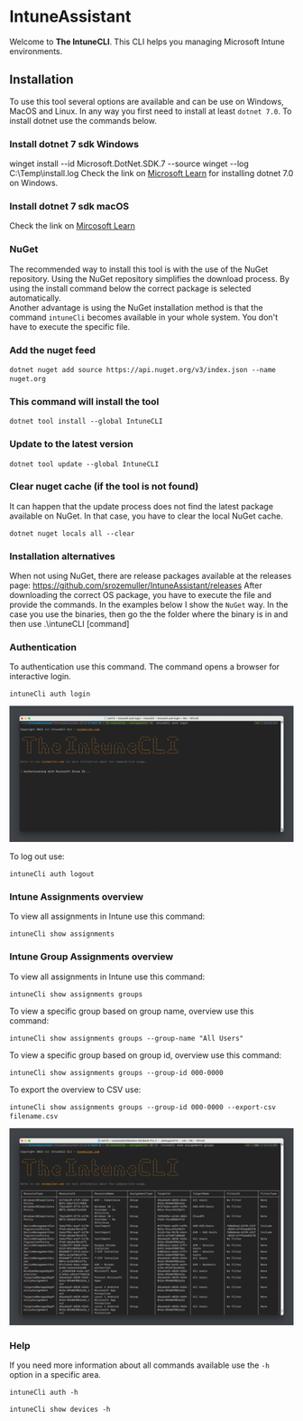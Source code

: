 # IntuneAssistant

Welcome to **The IntuneCLI**. This CLI helps you managing Microsoft Intune environments.


## Installation
To use this tool several options are available and can be use on Windows, MacOS and Linux.
In any way you first need to install at least `dotnet 7.0`. To install dotnet use the commands below.

### Install dotnet 7 sdk Windows
winget install --id Microsoft.DotNet.SDK.7 --source winget --log C:\Temp\install.log
Check the link on [Microsoft Learn](https://learn.microsoft.com/en-us/dotnet/core/install/windows?tabs=net70) for installing dotnet 7.0 on Windows.
### Install dotnet 7 sdk macOS
Check the link on [Mircosoft Learn](https://learn.microsoft.com/en-us/dotnet/core/install/macos)

### NuGet
The recommended way to install this tool is with the use of the NuGet repository. Using the NuGet repository simplifies the download process. 
By using the install command below the correct package is selected automatically.  
Another advantage is using the NuGet installation method is that the command ```intuneCli``` becomes available in your whole system. 
You don't have to execute the specific file.

### Add the nuget feed
```
dotnet nuget add source https://api.nuget.org/v3/index.json --name nuget.org
```

### This command will install the tool
```
dotnet tool install --global IntuneCLI
```

### Update to the latest version
```
dotnet tool update --global IntuneCLI
```

### Clear nuget cache (if the tool is not found)
It can happen that the update process does not find the latest package available on NuGet. In that case, you have to clear the local NuGet cache.
```
dotnet nuget locals all --clear
```

### Installation alternatives
When not using NuGet, there are release packages available at the releases page: https://github.com/srozemuller/IntuneAssistant/releases
After downloading the correct OS package, you have to execute the file and provide the commands. 
In the examples below I show the `NuGet` way. In the case you use the binaries, then go the the folder where the binary is in and then use .\intuneCLI [command]


### Authentication
To authentication use this command. The command opens a browser for interactive login.
```shell
intuneCli auth login
```

![cliLogin.jpeg](Documentation%2Fimages%2FcliLogin.png)

To log out use:
```shell
intuneCli auth logout
```

### Intune Assignments overview
To view all assignments in Intune use this command:
```shell
intuneCli show assignments
```

### Intune Group Assignments overview
To view all assignments in Intune use this command:
```shell
intuneCli show assignments groups
```

To view a specific group based on group name, overview use this command:
```shell
intuneCli show assignments groups --group-name "All Users"
```
To view a specific group based on group id, overview use this command:
```shell
intuneCli show assignments groups --group-id 000-0000
```

To export the overview to CSV use:
```shell
intuneCli show assignments groups --group-id 000-0000 --export-csv filename.csv
```

![intune-groupoverview](Documentation/images/intune-groupoverview.png)

### Help
If you need more information about all commands available use the `-h` option in a specific area.

```shell
intuneCli auth -h
```

```shell
intuneCli show devices -h
```

